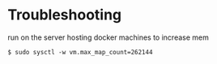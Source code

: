 # Troubleshooting

run on the server hosting docker machines to increase mem

``` 
$ sudo sysctl -w vm.max_map_count=262144

```